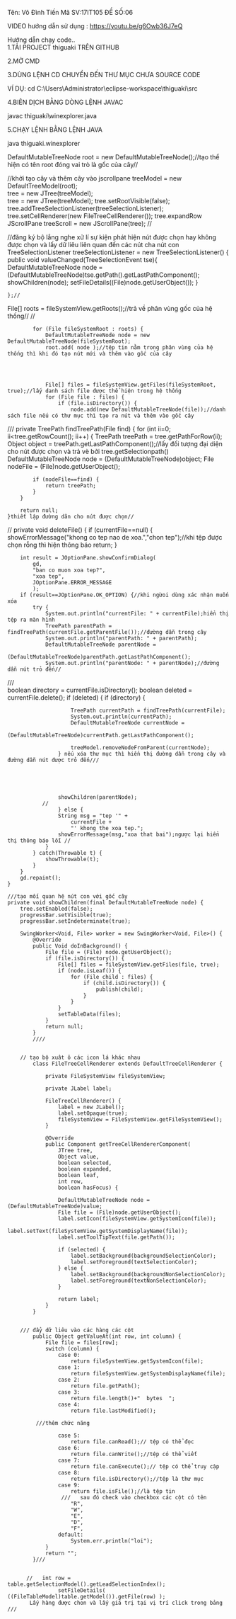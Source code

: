 Tên: Võ Đình Tiến
Mã SV:17IT105
ĐỀ SỐ:06




VIDEO hướng dẫn sử dụng :	https://youtu.be/g6Owb36J7eQ		


Hướng dẫn chạy code..  
1.TẢI PROJECT thiguaki TRÊN GITHUB


2.MỞ CMD



3.DÙNG LỆNH CD CHUYỂN ĐẾN THƯ MỤC CHƯA SOURCE CODE



VÍ DỤ:
cd C:\Users\Administrator\eclipse-workspace\thiguaki\src



4.BIÊN DỊCH BẰNG DÒNG LỆNH JAVAC


javac thiguaki\winexplorer.java



5.CHẠY LỆNH BẰNG LỆNH JAVA


java thiguaki.winexplorer




DefaultMutableTreeNode root = new DefaultMutableTreeNode();//tạo thể hiện có tên root đóng vai trò là gốc của cây//



//khởi tạo cây và thêm cây vào jscrollpane
 treeModel = new DefaultTreeModel(root);              
 tree = new JTree(treeModel);                           
 tree = new JTree(treeModel);
 tree.setRootVisible(false);
 tree.addTreeSelectionListener(treeSelectionListener);
 tree.setCellRenderer(new FileTreeCellRenderer());
 tree.expandRow
 JScrollPane treeScroll = new JScrollPane(tree);  //




//đăng ký bộ lắng nghe xử lí sự kiện phát hiện nút được chọn hay không được chọn và lấy dữ liêu liên quan đến các nút cha nút con
 TreeSelectionListener treeSelectionListener = new TreeSelectionListener() {
                public void valueChanged(TreeSelectionEvent tse){
                    DefaultMutableTreeNode node =
                        (DefaultMutableTreeNode)tse.getPath().getLastPathComponent();
                    showChildren(node);
                    setFileDetails((File)node.getUserObject());
                }
        

    };//

 File[] roots = fileSystemView.getRoots();//trả về phân vùng gốc của hệ thống//
//


            for (File fileSystemRoot : roots) {
                DefaultMutableTreeNode node = new DefaultMutableTreeNode(fileSystemRoot);
                root.add( node );//tệp tin nằm trong phân vùng của hệ thống thì khi đó tạo nút mới và thêm vào gốc của cây
           


   
                File[] files = fileSystemView.getFiles(fileSystemRoot, true);//lấy danh sách file được thể hiện trong hệ thống
                for (File file : files) {
                    if (file.isDirectory()) {
                        node.add(new DefaultMutableTreeNode(file));//danh sách file nếu có thư mục thì tạo ra nút và thêm vào gốc cây




///
private TreePath findTreePath(File find) {
        for (int ii=0; ii<tree.getRowCount(); ii++) {
            TreePath treePath = tree.getPathForRow(ii);
            Object object = treePath.getLastPathComponent();//lấy đối tượng đại diện cho nút được chọn và trả vè bởi tree.getSelectionpath()
            DefaultMutableTreeNode node = (DefaultMutableTreeNode)object;
            File nodeFile = (File)node.getUserObject();

            if (nodeFile==find) {
                return treePath;
            }
        }
       
        return null;
    }thiết lập đường dãn cho nút được chọn//



//
private void deleteFile() {
        if (currentFile==null) {
            showErrorMessage("khong co tep nao de xoa.","chon tep");//khi tệp được chọn rỗng thì hiện thông báo
            return;
        }

        int result = JOptionPane.showConfirmDialog(
            gd,
            "ban co muon xoa tep?",
            "xoa tep",
            JOptionPane.ERROR_MESSAGE
            );
        if (result==JOptionPane.OK_OPTION) {//khi ngừoi dùng xác nhận muốn xóa
            try {
                System.out.println("currentFile: " + currentFile);hiển thị tệp ra màn hình
                TreePath parentPath = findTreePath(currentFile.getParentFile());//đường dẫn trong cây
                System.out.println("parentPath: " + parentPath);
                DefaultMutableTreeNode parentNode =
                    (DefaultMutableTreeNode)parentPath.getLastPathComponent();
                System.out.println("parentNode: " + parentNode);//đường dẫn nút trỏ đến//

             


 ///  
                boolean directory = currentFile.isDirectory();
                boolean deleted = currentFile.delete();
                if (deleted) {
                    if (directory) {
                   
                        TreePath currentPath = findTreePath(currentFile);
                        System.out.println(currentPath);
                        DefaultMutableTreeNode currentNode =
                            (DefaultMutableTreeNode)currentPath.getLastPathComponent();

                        treeModel.removeNodeFromParent(currentNode);
                    } nếu xóa thư mục thì hiển thị đường dẫn trong cây và đường dẫn nút được trỏ đến///





                    showChildren(parentNode);
               //
                    } else {
                    String msg = "tep '" +
                        currentFile +
                        "' khong the xoa tep.";
                    showErrorMessage(msg,"xoa that bai");ngược lại hiển thị thông báo lỗi //
                }
            } catch(Throwable t) {
                showThrowable(t);
            }
        }
        gd.repaint();
    }

    ///tạo mối quan hệ nút con với gốc cây
    private void showChildren(final DefaultMutableTreeNode node) {
        tree.setEnabled(false);
        progressBar.setVisible(true);
        progressBar.setIndeterminate(true);

        SwingWorker<Void, File> worker = new SwingWorker<Void, File>() {
            @Override
            public Void doInBackground() {
                File file = (File) node.getUserObject();
                if (file.isDirectory()) {
                    File[] files = fileSystemView.getFiles(file, true); 
                    if (node.isLeaf()) {
                        for (File child : files) {
                            if (child.isDirectory()) {
                                publish(child);
                            }
                        }
                    }
                    setTableData(files);
                }
                return null;
            }
            ////

            
        // tạo bộ xuât ô các icon lá khác nhau    
            class FileTreeCellRenderer extends DefaultTreeCellRenderer {

                private FileSystemView fileSystemView;

                private JLabel label;

                FileTreeCellRenderer() {
                    label = new JLabel();
                    label.setOpaque(true);
                    fileSystemView = FileSystemView.getFileSystemView();
                }

                @Override
                public Component getTreeCellRendererComponent(
                    JTree tree,
                    Object value,
                    boolean selected,
                    boolean expanded,
                    boolean leaf,
                    int row,
                    boolean hasFocus) {

                    DefaultMutableTreeNode node = (DefaultMutableTreeNode)value;
                    File file = (File)node.getUserObject();
                    label.setIcon(fileSystemView.getSystemIcon(file));
                    label.setText(fileSystemView.getSystemDisplayName(file));
                    label.setToolTipText(file.getPath());

                    if (selected) {
                        label.setBackground(backgroundSelectionColor);
                        label.setForeground(textSelectionColor);
                    } else {
                        label.setBackground(backgroundNonSelectionColor);
                        label.setForeground(textNonSelectionColor);
                    }

                    return label;
                }
            }


        /// đẩy dữ liêu vào các hàng các cột    
            public Object getValueAt(int row, int column) {
                File file = files[row];
                switch (column) {
                    case 0:
                        return fileSystemView.getSystemIcon(file);
                    case 1:
                        return fileSystemView.getSystemDisplayName(file);
                    case 2:
                        return file.getPath();
                    case 3:
                        return file.length()+"  bytes  ";
                    case 4:
                        return file.lastModified();
                        
             ///thêm chức năng           
                        
                    case 5:
                        return file.canRead();// tệp có thể đọc 
                    case 6:
                        return file.canWrite();//tệp có thể viết
                    case 7:
                        return file.canExecute();// tệp có thể truy cập
                    case 8:
                        return file.isDirectory();//tệp là thư mục
                    case 9:
                        return file.isFile();//là tệp tin
                     ///   sau đó check vào checkbox các cột có tên 
                        "R",
                        "W",
                        "E",
                        "D",
                        "F",
                    default:
                        System.err.println("loi");
                }
                return "";
            }///
            
            
          //   int row = table.getSelectionModel().getLeadSelectionIndex();
                    setFileDetails( ((FileTableModel)table.getModel()).getFile(row) );
           Lấy hàng được chon và lấy giá trị tại vị trí click trong bảng ///
            
            
            







         
